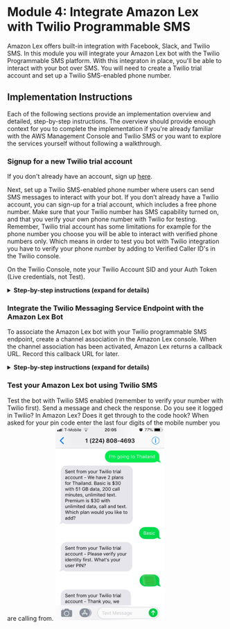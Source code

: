 # Module 4: Integrate Amazon Lex with Twilio Programmable SMS 

Amazon Lex offers built-in integration with Facebook, Slack, and Twilio SMS. In this module you will integrate your Amazon Lex bot with the Twilio Programmable SMS platform. With this integraton in place, you'll be able to interact with your bot over SMS. You will need to create a Twilio trial account and set up a Twilio SMS-enabled phone number. 

## Implementation Instructions

Each of the following sections provide an implementation overview and detailed, step-by-step instructions. The overview should provide enough context for you to complete the implementation if you're already familiar with the AWS Management Console and Twilio SMS or you want to explore the services yourself without following a walkthrough.

### Signup for a new Twilio trial account
If you don't already have an account, sign up [here](https://www.twilio.com/try-twilio).

Next, set up a Twilio SMS-enabled phone number where users can send SMS messages to interact with your bot. If you don’t already have a Twilio account, you can sign-up for a trial account, which includes a free phone number. Make sure that your Twilio number has SMS capability turned on, and that you verify your own phone number with Twilio for testing. Remember, Twilio trial account has some limitations for example for the phone number you choose you will be able to interact with verified phone numbers only. Which means in order to test you bot with Twilio integration you have to verify your phone number by adding to Verified Caller ID's in the Twilio console.

On the Twilio Console, note your Twilio Account SID and your Auth Token (Live credentials, not Test).

<details>
<summary><strong>Step-by-step instructions (expand for details)</strong></summary><p>

1. Once you sign up for the trial account, take a note of the Twilio Account SID and the Twilio Auth Token under Dashboard - Settings - General settings (note:  you likely need to create a `Learn & Explore` project to get started).

1. Under Phone Numbers, pick a phone number.  This phone number will be the SMS phone number which your bot users will use to interact with the Lex bot you created.  Please choose a US number because Twilio supports SMS for US numbers only at this time.

    <img src="images/twilio-numbers.png" alt="Twilio Manage Phone Numbers screenshot">

1. Under Verified Caller IDs section, verify the phone number you will use for testing. (For example, this is your mobile number if you intend to use that device to test your bot over SMS.)
</p></details>

### Integrate the Twilio Messaging Service Endpoint with the Amazon Lex Bot 
To associate the Amazon Lex bot with your Twilio programmable SMS endpoint, create a channel association in the Amazon Lex console. When the channel association has been activated, Amazon Lex returns a callback URL. Record this callback URL for later.
<details>
<summary><strong>Step-by-step instructions (expand for details)</strong></summary><p>

1. Open the [Amazon Lex console](https://console.aws.amazon.com/lex/home?region=us-east-1) and choose the `InternationalPlan` bot

1. Choose the **Channels** tab; then **Twilio SMS**

1. Provide the following information:
	* Channel name: `SMSTest`
	* Channel description: `Twilio SMS channel for dev bot`
	* KMS key:  `aws/lex`
	* Alias:  `devt`
	* Use the Auth Token and Account SID from earlier
	* Activate; note the endpoint created for Twilio SMS

    <img src="images/twilio-channel.png" alt="Amazon Lex - Twilio SMS Channel activation">

1. Next, we need to connect the Twilio SMS endpoint to the Amazon Lex bot using the Twilio Console

1. From Manage Numbers - Active Numbers, select the number to configure the Messaging webhook with the callback URL provided by Amazon Lex above

    <img src="images/twilio-webhook.png" alt="Twilio - Update messaging webhook">

</p></details>

### Test your Amazon Lex bot using Twilio SMS

Test the bot with Twilio SMS enabled (remember to verify your number with Twilio first).  Send a message and check the response.  Do you see it logged in Twilio?  In Amazon Lex?  Does it get through to the code hook?  When asked for your pin code enter the last four digits of the mobile number you are calling from.
    <img src="images/twilio-sms.jpg" alt="Twilio - Test bot" width="50%">




